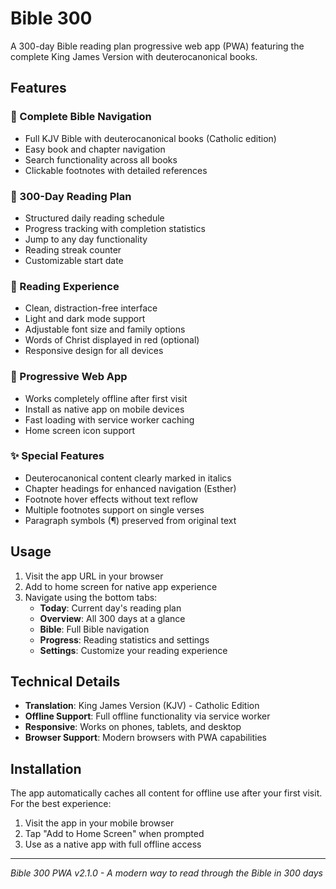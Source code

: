 # Bible 300

A 300-day Bible reading plan progressive web app (PWA) featuring the complete King James Version with deuterocanonical books.

## Features

### 📖 Complete Bible Navigation
- Full KJV Bible with deuterocanonical books (Catholic edition)
- Easy book and chapter navigation
- Search functionality across all books
- Clickable footnotes with detailed references

### 📅 300-Day Reading Plan
- Structured daily reading schedule
- Progress tracking with completion statistics
- Jump to any day functionality
- Reading streak counter
- Customizable start date

### 🎨 Reading Experience
- Clean, distraction-free interface
- Light and dark mode support
- Adjustable font size and family options
- Words of Christ displayed in red (optional)
- Responsive design for all devices

### 📱 Progressive Web App
- Works completely offline after first visit
- Install as native app on mobile devices
- Fast loading with service worker caching
- Home screen icon support

### ✨ Special Features
- Deuterocanonical content clearly marked in italics
- Chapter headings for enhanced navigation (Esther)
- Footnote hover effects without text reflow
- Multiple footnotes support on single verses
- Paragraph symbols (¶) preserved from original text

## Usage

1. Visit the app URL in your browser
2. Add to home screen for native app experience
3. Navigate using the bottom tabs:
   - **Today**: Current day's reading plan
   - **Overview**: All 300 days at a glance
   - **Bible**: Full Bible navigation
   - **Progress**: Reading statistics and settings
   - **Settings**: Customize your reading experience

## Technical Details

- **Translation**: King James Version (KJV) - Catholic Edition
- **Offline Support**: Full offline functionality via service worker
- **Responsive**: Works on phones, tablets, and desktop
- **Browser Support**: Modern browsers with PWA capabilities

## Installation

The app automatically caches all content for offline use after your first visit. For the best experience:

1. Visit the app in your mobile browser
2. Tap "Add to Home Screen" when prompted
3. Use as a native app with full offline access

---

*Bible 300 PWA v2.1.0 - A modern way to read through the Bible in 300 days*
